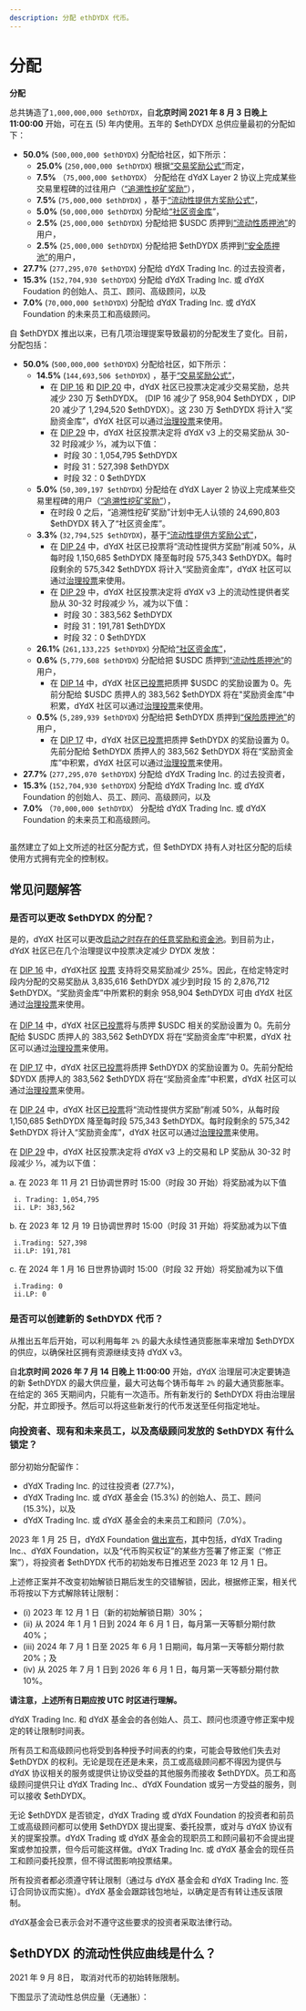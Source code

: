 ```yaml
---
description: 分配 ethDYDX 代币。
---
```


# 分配

**分配**

总共铸造了`1,000,000,000 $ethDYDX`，自**北京时间 2021 年 8 月 3 日晚上 11:00:00** 开始，可在五 (5) 年内使用。五年的 $ethDYDX 总供应量最初的分配如下：

* **50.0%** (`500,000,000 $ethDYDX`) 分配给社区，如下所示：
  * **25.0%** (`250,000,000 $ethDYDX`) 根据[“交易奖励公式”](https://docs.dydx.community/dydx-governance/rewards/trading-rewards)而定，
  * **7.5%** （`75,000,000 $ethDYDX`） 分配给在 dYdX Layer 2 协议上完成某些交易里程碑的过往用户（[“追溯性挖矿奖励”](https://docs.dydx.community/dydx-governance/rewards/retroactive-mining-rewards)），
  * **7.5%** (`75,000,000 $ethDYDX`) ，基于[“流动性提供方奖励公式”](https://docs.dydx.community/dydx-governance/rewards/liquidity-provider-rewards)，
  * **5.0%** (`50,000,000 $ethDYDX`) 分配给[“社区资金库](https://docs.dydx.community/dydx-governance/start-here/community-treasury/)”，
  * **2.5%** (`25,000,000 $ethDYDX`) 分配给把 $USDC 质押到[“流动性质押池”](https://docs.dydx.community/dydx-governance/staking-pools/liquidity-staking-pool)的用户，
  * **2.5%** (`25,000,000 $ethDYDX`) 分配给把 $ethDYDX 质押到[“安全质押池”](https://docs.dydx.community/dydx-governance/staking-pools/safety-staking-pool)的用户，
* **27.7%** (`277,295,070 $ethDYDX`) 分配给 dYdX Trading Inc. 的过去投资者，
* **15.3%** (`152,704,930 $ethDYDX`) 分配给 dYdX Trading Inc. 或 dYdX Foudation 的创始人、员工、顾问、高级顾问，以及
* **7.0%** (`70,000,000 $ethDYDX`) 分配给 dYdX Trading Inc. 或 dYdX Foundation 的未来员工和高级顾问。

自 $ethDYDX 推出以来，已有几项治理提案导致最初的分配发生了变化。目前，分配包括：

* **50.0%** (`500,000,000 $ethDYDX`) 分配给社区，如下所示：
  * **14.5%** (`144,693,506 $ethDYDX`) ，基于[“交易奖励公式”](https://docs.dydx.community/dydx-governance/rewards/trading-rewards)，
    * 在 [DIP 16](https://github.com/dydxfoundation/dip/blob/master/content/dips/DIP-16.md) 和 [DIP 20](https://dydx.community/dashboard/proposal/11) 中，dYdX 社区已投票决定减少交易奖励，总共减少 230 万 $ethDYDX。 (DIP 16  减少了 958,904 $ethDYDX ，DIP 20 减少了 1,294,520 $ethDYDX）。这 230 万 $ethDYDX 将计入“奖励资金库”，dYdX 社区可以通过[治理投票](https://docs.dydx.community/dydx-governance/voting-and-governance/governance-parameters)来使用。
    * 在 [DIP 29](https://dydx.community/dashboard/proposal/16) 中，dYdX 社区投票决定将 dYdX v3 上的交易奖励从 30-32 时段减少 ⅓，减为以下值：
      * 时段 30：1,054,795 $ethDYDX
      * 时段 31：527,398 $ethDYDX
      * 时段 32：0 $ethDYDX
  * **5.0%** (`50,309,197 $ethDYDX`) 分配给在 dYdX Layer 2 协议上完成某些交易里程碑的用户（[“追溯性挖矿奖励”](../rewards/retroactive-mining-rewards.md)），
    * 在时段 0 之后，“追溯性挖矿奖励”计划中无人认领的 24,690,803 $ethDYDX 转入了“社区资金库”。
  * **3.3%** (`32,794,525 $ethDYDX`)，基于[“流动性提供方奖励公式”](https://docs.dydx.community/dydx-governance/rewards/liquidity-provider-rewards)，
    * 在 [DIP 24](https://github.com/dydxfoundation/dip/blob/master/content/dips/DIP-24.md) 中，dYdX 社区已投票将“流动性提供方奖励”削减 50%，从每时段 1,150,685 $ethDYDX 降至每时段 575,343 $ethDYDX。每时段剩余的 575,342 $ethDYDX 将计入“奖励资金库”，dYdX 社区可以通过[治理投票](https://docs.dydx.community/dydx-governance/voting-and-governance/governance-parameters)来使用。
    * 在 [DIP 29](https://dydx.community/dashboard/proposal/16) 中，dYdX 社区投票决定将 dYdX v3 上的流动性提供者奖励从 30-32 时段减少 ⅓，减为以下值：
      * 时段 30：383,562 $ethDYDX
      * 时段 31：191,781 $ethDYDX
      * 时段 32：0 $ethDYDX
  * **26.1%** (`261,133,225 $ethDYDX`) 分配给[“社区资金库”](https://docs.dydx.community/dydx-governance/start-here/community-treasury/)，
  * **0.6%** (`5,779,608 $ethDYDX`) 分配给把 $USDC 质押到[“流动性质押池”](https://docs.dydx.community/dydx-governance/staking-pools/liquidity-staking-pool)的用户，
    * 在 [DIP 14](https://github.com/dydxfoundation/dip/blob/master/content/dips/DIP-14.md) 中，dYdX 社区[已投票](https://dydx.community/dashboard/proposal/7)把质押 $USDC 的奖励设置为 0。先前分配给 $USDC 质押人的 383,562 $ethDYDX 将在"奖励资金库"中积累，dYdX 社区可以通过[治理投票](https://docs.dydx.community/dydx-governance/voting-and-governance/governance-parameters)来使用。
  * **0.5%** (`5,289,939 $ethDYDX`) 分配给把 $ethDYDX 质押到[“保险质押池”](https://docs.dydx.community/dydx-governance/staking-pools/safety-staking-pool)的用户，
    * 在 [DIP 17](https://github.com/dydxfoundation/dip/blob/master/content/dips/DIP-17.md) 中，dYdX 社区[已投票](https://dydx.community/dashboard/proposal/9)把质押 $ethDYDX 的奖励设置为 0。先前分配给 $ethDYDX 质押人的 383,562 $ethDYDX 将在“奖励资金库”中积累，dYdX 社区可以通过[治理投票](https://docs.dydx.community/dydx-governance/voting-and-governance/governance-parameters)来使用。
* **27.7%** (`277,295,070 $ethDYDX`) 分配给 dYdX Trading Inc. 的过去投资者，
* **15.3%** (`152,704,930 $ethDYDX`) 分配给 dYdX Trading Inc. 或 dYdX Foundation 的创始人、员工、顾问、高级顾问，以及
* **7.0%** （`70,000,000 $ethDYDX`） 分配给 dYdX Trading Inc. 或 dYdX Foundation 的未来员工和高级顾问。

<figure><img src="../.gitbook/assets/Brand Kit Allocation.png" alt=""><figcaption></figcaption></figure>

虽然建立了如上文所述的社区分配方式，但 $ethDYDX 持有人对社区分配的后续使用方式拥有完全的控制权。

## **常见问题解答**

### 是否可以更改 $ethDYDX 的分配？

是的，dYdX 社区可以更改[启动之时存在的任意奖励和资金池](../voting-and-governance/governance-parameters.md)。到目前为止，dYdX 社区已在几个治理提议中投票决定减少 DYDX 发放：

在 [DIP 16](https://github.com/dydxfoundation/dip/blob/master/content/dips/DIP-16.md) 中，dYdX社区 [投票](https://dydx.community/dashboard/proposal/8) 支持将交易奖励减少 25%。因此，在给定特定时段内分配的交易奖励从 3,835,616 $ethDYDX 减少到时段 15 的 2,876,712  $ethDYDX。“奖励资金库”中所累积的剩余 958,904 $ethDYDX 可由 dYdX 社区通过[治理投票](https://docs.dydx.community/dydx-governance/voting-and-governance/governance-parameters)来使用。\
\
在 [DIP 14](https://github.com/dydxfoundation/dip/blob/master/content/dips/DIP-14.md) 中，dYdX 社区[已投票](https://dydx.community/dashboard/proposal/7)将与质押 $USDC 相关的奖励设置为 0。先前分配给 $USDC 质押人的 383,562 $ethDYDX 将在“奖励资金库”中积累，dYdX 社区可以通过[治理投票](https://docs.dydx.community/dydx-governance/voting-and-governance/governance-parameters)来使用。

在 [DIP 17](https://github.com/dydxfoundation/dip/blob/master/content/dips/DIP-17.md) 中，dYdX 社区[已投票](https://dydx.community/dashboard/proposal/9)将质押 $ethDYDX 的奖励设置为 0。先前分配给 $DYDX 质押人的 383,562 $ethDYDX 将在“奖励资金库”中积累，dYdX 社区可以通过[治理投票](https://docs.dydx.community/dydx-governance/voting-and-governance/governance-parameters)来使用。

在 [DIP 24](https://github.com/dydxfoundation/dip/blob/master/content/dips/DIP-24.md) 中，dYdX 社区[已投票](https://dydx.community/dashboard/proposal/14)将“流动性提供方奖励”削减 50%，从每时段 1,150,685 $ethDYDX 降至每时段 575,343 $ethDYDX。每时段剩余的 575,342 $ethDYDX 将计入“奖励资金库”，dYdX 社区可以通过[治理投票](https://docs.dydx.community/dydx-governance/voting-and-governance/governance-parameters)来使用。

在 [DIP 29](https://dydx.community/dashboard/proposal/16) 中，dYdX 社区投票决定将 dYdX v3 上的交易和 LP 奖励从 30-32 时段减少 ⅓，减为以下值：

a. 在 2023 年 11 月 21 日协调世界时 15:00（时段 30 开始）将奖励减为以下值

```
 i. Trading: 1,054,795
 ii. LP: 383,562
```

b. 在 2023 年 12 月 19 日协调世界时 15:00（时段 31 开始）将奖励减为以下值

```
 i.Trading: 527,398
 ii.LP: 191,781
```

c. 在 2024 年 1 月 16 日世界协调时 15:00（时段 32 开始）将奖励减为以下值

```
 i.Trading: 0
 ii.LP: 0
```

### **是否可以创建新的 $ethDYDX 代币？**

从推出五年后开始，可以利用每年 `2%` 的最大永续性通货膨胀率来增加 $ethDYDX 的供应，以确保社区拥有资源继续支持 dYdX v3。

自**北京时间 2026 年 7 月 14 日晚上 11:00:00** 开始，dYdX 治理层可决定要铸造的新 $ethDYDX 的最大供应量，最大可达每个铸币每年 `2%` 的最大通货膨胀率。在给定的 365 天期间内，只能有一次造币。所有新发行的 $ethDYDX 将由治理层分配，并立即授予。然后可以将这些新发行的代币发送至任何指定地址。

### **向投资者、现有和未来员工，以及高级顾问发放的 $ethDYDX 有什么锁定？**

部分初始分配留作：

* dYdX Trading Inc. 的过往投资者 (27.7%)，
* dYdX Trading Inc. 或 dYdX 基金会 (15.3%) 的创始人、员工、顾问 (15.3%)，以及
* dYdX Trading Inc. 或 dYdX 基金会的未来员工和顾问（7.0%）。

2023 年 1 月 25 日，dYdX Foundation [做出宣布](https://dydx.foundation/blog/lock-up-extension)，其中包括，dYdX Trading Inc.、dYdX Foundation，以及“代币购买权证”的某些方签署了修正案（“修正案”），将投资者 $ethDYDX 代币的初始发布日推迟至 2023 年 12 月 1 日。

上述修正案并不改变初始解锁日期后发生的交错解锁，因此，根据修正案，相关代币将按以下方式解除转让限制：

* (i) 2023 年 12 月 1 日（新的初始解锁日期）30%；
* (ii) 从 2024 年 1 月 1 日到 2024 年 6 月 1 日，每月第一天等额分期付款 40%；
* (iii) 2024 年 7 月 1 日至 2025 年 6 月 1 日期间，每月第一天等额分期付款 20%；及
* (iv) 从 2025 年 7 月 1 日到 2026 年 6 月 1 日，每月第一天等额分期付款 10%。

**请注意，上述所有日期应按 UTC 时区进行理解。**

dYdX Trading Inc. 和 dYdX 基金会的各创始人、员工、顾问也须遵守修正案中规定的转让限制时间表。

所有员工和高级顾问也将受到各种授予时间表的约束，可能会导致他们失去对 $ethDYDX 的权利。无论是现在还是未来，员工或高级顾问都不得因为提供与 dYdX 协议相关的服务或提供让协议受益的其他服务而接收 $ethDYDX。员工和高级顾问提供只让 dYdX Trading Inc.、dYdX Foundation 或另一方受益的服务，则可以接收 $ethDYDX。

无论 $ethDYDX 是否锁定，dYdX Trading 或 dYdX Foundation 的投资者和前员工或高级顾问都可以使用 $ethDYDX 提出提案、委托投票，或对与 dYdX 协议有关的提案投票。dYdX Trading 或 dYdX 基金会的现职员工和顾问最初不会提出提案或参加投票，但今后可能这样做。dYdX Trading Inc. 或 dYdX 基金会的现任员工和顾问委托投票，但不得试图影响投票结果。

所有投资者都必须遵守转让限制（通过与 dYdX 基金会和 dYdX Trading Inc. 签订合同协议而实施）。dYdX 基金会跟踪钱包地址，以确定是否有转让违反该限制。

dYdX基金会已表示会对不遵守这些要求的投资者采取法律行动。

## $ethDYDX 的流动性供应曲线是什么？

2021 年 9 月 8日， 取消对代币的初始转账限制。

下图显示了流动性总供应量（无通胀）：

<figure><img src="../.gitbook/assets/Liquid Supply Total.png" alt=""><figcaption></figcaption></figure>

